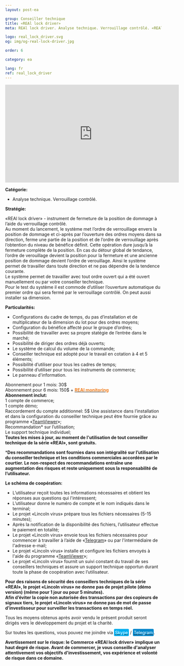 ```yaml
---
layout: post-ea

group: Conseiller technique
title: «REAl lock driver»
meta: REAl lock driver. Analyse technique. Verrouillage contrôlé. «REAl lock driver» - instrument de fermeture de la position de dommage à l’aide du verrouillage contrôlé.

logo: real_lock_driver.svg
og: img/og-real-lock-driver.jpg

order: 6

category: ea

lang: fr
ref: real_lock_driver
---
```


<div class="video-container mb-3">
  <iframe class="mx-auto d-block" width="560" height="315" src="https://www.youtube.com/embed/G6Dqpv0mCGc?rel=0&amp;controls=2&amp;showinfo=0" frameborder="0" allow="autoplay; encrypted-media" allowfullscreen> </iframe>
</div>


**Catégorie:**
  - Analyse technique. Verrouillage contrôlé.
  
**Stratégie:**

«REAl lock driver» - instrument de fermeture de la position de dommage à l’aide du verrouillage contrôlé.  
Au moment du lancement, le système met l’ordre de verrouillage envers la position de dommage et ci-après par l’ouverture des ordres moyens dans sa direction, ferme une partie de la position et de l’ordre de verrouillage après l’obtention du niveau de bénéfice définit. Cette opération dure jusqu’à la fermeture complète de la position. En cas du détour global de tendance, l’ordre de verouillage devient la position pour la fermeture et une ancienne position  de dommage devient l’ordre de verouillage. Ainsi le système permet de travailler dans toute direction et ne pas dépendre de la tendence courante.  
Le système permet de travailler avec tout ordre ouvert qui a été ouvert manuellement ou par votre conseiller technique.  
Pour le test du système il est commode d’utiliser l’ouverture automatique du premier ordre qui sera fermé par le verrouillage contrôlé. On peut aussi installer sa dimension.  

**Particularités:**
  - Configurations du cadre de temps, du pas d’installation et de multiplicateur de la dimension du lot pour des ordres moyens;
  - Configuration du bénéfice affecté pour le groupe d’ordres;
  - Possibilité de travailler avec sa propre statégie de l’entrée dans le marché;
  - Possibilité de diriger des ordres déjà ouverts;
  - Le système de calcul du volume de la commande;
  - Conseiller technique est adopté pour le travail en cotation à 4 et 5 éléments;
  - Possibilité d’utiliser pour tous les cadres de temps;
  - Possibilité d’utiliser pour tous les instruments de commerce;
  - Le panneau d'information.
  
  Abonnement pour 1 mois: 30$  
  Abonnement pour 6 mois: 150$ + **<a href="https://lincolnvirus.com/projects/fr/forex/real_monitoring.html" target="_blank"><span style="color:#f07e20">REAl monitoring</span></a>**  
  **Abonnement inclut:**  
  1 compte de commerce;  
  1 compte démo;  
  Raccordement du compte additionnel: 5$
  Une assistance dans  l’installation et dans la configuration du conseiller technique peut être fournie grâce au programme «<a href="https://www.teamviewer.com/" target="_blank">TeamViewer</a>»;  
  Recommandation* sur l’utilisation;  
  Le support technique individuel;  
  **Toutes les mises à jour, au moment de l'utilisation de tout conseiller technique de la série «REAl», sont gratuits.**  
  
***Des recommandations sont fournies dans son intégralité sur l’utilisation du conseiller technique et les conditions commerciales accordées par le courtier. Le non-respect des recommandations entraîne une augmentation des risques et reste uniquement sous la responsabilité de l’utilisateur.**  

**Le schéma de coopération:**  

- L’utilisateur reçoit toutes les informations nécessaires et obtient les réponses aux questions qui l'intéressent;  
- L’utilisateur donne le numéro de compte et le nom indiqués dans le terminal;  
- Le projet «Lincoln virus» prépare tous les fichiers nécessaires (5-15 minutes);  
- Après la notification de la disponibilité des fichiers, l’utilisateur effectue le paiement en totalité;  
- Le projet «Lincoln virus» envoie tous les fichiers nécessaires pour commencer à travailler à l’aide de «<a href="https://t.me/chutkoy" target="_blank">Telegram</a>» ou par l'intermédiaire de l'adresse e-mail;  
- Le projet «Lincoln virus» installe et configure les fichiers envoyés à l'aide du programme «<a href="https://www.teamviewer.com/" target="_blank">TeamViewer</a>»;  
- Le projet «Lincoln virus» fournit un suivi constant du travail de ses conseillers techniques et assure un support technique opportun durant toute la phase de coopération avec l’utilisateur.  

**Pour des raisons de sécurité des conseillers techniques de la série «REAl», le projet «Lincoln virus» ne donne pas de projet pilote (démo version) (même pour 1 jour ou pour 5 minutes).**  
**Afin d’éviter la copie non autorisée des transactions par des copieurs de signaux tiers, le projet «Lincoln virus» ne donne pas de mot de passe d’investisseur pour surveiller les transactions en temps réel.**  

Tous les moyens obtenus après avoir vendu le présent produit seront dirigés vers le développement du projet et la charité.  

Sur toutes les questions, vous pouvez me joindre via <a href="skype:chutkoy89?call" target="_blank"><span style="background-color:#00aff0; color:white; padding:3px; border-radius: 3px">Skype</span></a> / <a href="https://t.me/chutkoy" target="_blank"><span style="background-color:#0088cc; color:white; padding:3px; border-radius: 3px">Telegram</span></a>.  

**Avertissement sur le risque: le Commerce «REAl lock driver» implique un haut degré de risque. Avant de commercer, je vous conseille d'analyser attentivement vos objectifs d'investissement, vos expérience et volonté de risque dans ce domaine.**
